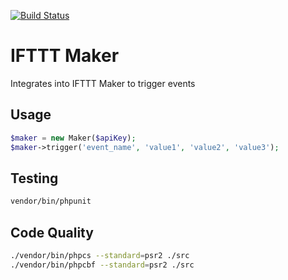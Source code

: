 [![Build Status](https://travis-ci.org/roundpartner/ifttt-service.svg?branch=master)](https://travis-ci.org/roundpartner/ifttt-service)
# IFTTT Maker
Integrates into IFTTT Maker to trigger events
## Usage
```php
$maker = new Maker($apiKey);
$maker->trigger('event_name', 'value1', 'value2', 'value3');
```
## Testing
```bash
vendor/bin/phpunit
```
## Code Quality
```bash
./vendor/bin/phpcs --standard=psr2 ./src
./vendor/bin/phpcbf --standard=psr2 ./src
```
